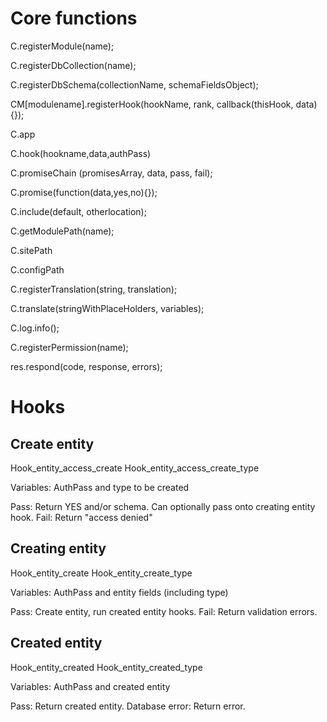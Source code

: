 Core functions
==============

C.registerModule(name);

C.registerDbCollection(name);

C.registerDbSchema(collectionName, schemaFieldsObject);

CM[modulename].registerHook(hookName, rank, callback(thisHook, data){});

C.app

C.hook(hookname,data,authPass)

C.promiseChain (promisesArray, data, pass, fail);

C.promise(function(data,yes,no){});

C.include(default, otherlocation);

C.getModulePath(name);

C.sitePath

C.configPath

C.registerTranslation(string, translation);

C.translate(stringWithPlaceHolders, variables);

C.log.info();

C.registerPermission(name);

res.respond(code, response, errors);

Hooks
=====

## Create entity
  
Hook_entity_access_create
Hook_entity_access_create_type

Variables: AuthPass and type to be created

Pass: Return YES and/or schema. Can optionally pass onto creating entity hook.
Fail: Return "access denied"

## Creating entity

Hook_entity_create
Hook_entity_create_type

Variables: AuthPass and entity fields (including type)

Pass: Create entity, run created entity hooks.
Fail: Return validation errors.

## Created entity

Hook_entity_created
Hook_entity_created_type

Variables: AuthPass and created entity

Pass: Return created entity.
Database error: Return error.

